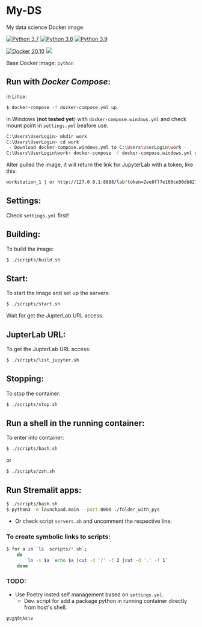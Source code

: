 # My-DS
My data science Docker image.

[![Python 3.7](https://img.shields.io/badge/Python-3.7-gree.svg)](https://www.python.org/downloads/release/python-370/)
[![Python 3.8](https://img.shields.io/badge/Python-3.8-gree.svg)](https://www.python.org/downloads/release/python-380/)
[![Python 3.9](https://img.shields.io/badge/Python-3.9-gree.svg)](https://www.python.org/downloads/release/python-390/)

[![Docker 20.10](https://img.shields.io/badge/Docker%20Engine-20.10-blue.svg)](https://docs.docker.com/engine/release-notes/)
![](https://img.shields.io/badge/Work%20on-Linux%20%26%20macOS-blue)


Base Docker image: `python`

## Run with *Docker Compose*:

in Linux:

```bash
$ docker-compose -f docker-compose.yml up
```
in Windows (**not tested yet**) with `docker-compose.windows.yml` and check mount point in `settings.yml` beafore use.

```bash
C:\Users\UserLogin> mkdir work
C:\Users\UserLogin> cd work
 - Download docker-compose.windows.yml to C:\Users\UserLogin\work -
C:\Users\UserLogin\work> docker-compose -f docker-compose.windows.yml up
```

Alter pulled the image, it will return the link for JupyterLab with a token, like this:

```bash
workstation_1 | or http://127.0.0.1:8888/lab?token=2ee0f77e160ce90db827324b66a516c3b26e04e5c7a5e511
```

## Settings:
Check `settings.yml` first!

## Building:
To build the image:

```bash
$ ./scripts/build.sh
```

## Start:
To start the image and set up the servers:

```bash
$ ./scripts/start.sh
```

Wait for get the JupterLab URL access.

## JupterLab URL:
To get the JupterLab URL access:

```bash
$ ./scripts/list_jupyter.sh
```

## Stopping:
To stop the container:

```bash
$ ./scripts/stop.sh
```

## Run a shell in the running container:
To enter into container:

```bash
$ ./scripts/bash.sh
```

or

```bash
$ ./scripts/zsh.sh
```

## Run Stremalit apps:

```bash
$ ./scripts/bash.sh
$ python3 -m launchpad.main --port 8000 ./folder_with_pys
```

- Or check script `servers.sh` and uncomment the respective line.

### To create symbolic links to scripts:

```bash
$ for a in `ls  scripts/*.sh`;
    do
        ln -s $a `echo $a |cut -d '/' -f 2 |cut -d '.' -f 1`
    done
```

### TODO:

- Use Poetry insted self management based on `settings.yml`.
    - Dev. script for add a package python in running container directly from host's shell.

`ψυχήδηλειν`
